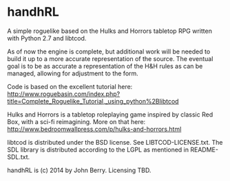 handhRL
=======

A simple roguelike based on the Hulks and Horrors tabletop RPG written with Python 2.7 and libtcod.

As of now the engine is complete, but additional work will be needed to build it up to a more accurate representation of the source. The eventual goal is to be as accurate a representation of the H&H rules as can be managed, allowing for adjustment to the form.

Code is based on the excellent tutorial here: http://www.roguebasin.com/index.php?title=Complete_Roguelike_Tutorial,_using_python%2Blibtcod

Hulks and Horrors is a tabletop roleplaying game inspired by classic Red Box, with a sci-fi reimagining. More on that here: http://www.bedroomwallpress.com/p/hulks-and-horrors.html

libtcod is distributed under the BSD license. See LIBTCOD-LICENSE.txt. The SDL library is distributed according to the LGPL as mentioned in README-SDL.txt.

handhRL is (c) 2014 by John Berry. Licensing TBD.
